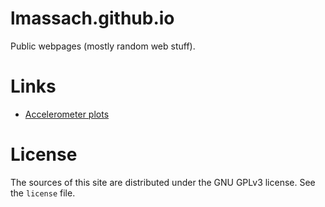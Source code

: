 # lmassach.github.io
Public webpages (mostly random web stuff).

# Links
 - [Accelerometer plots](/accel_plot.html)

# License
The sources of this site are distributed under the GNU GPLv3 license. See the
`license` file.
